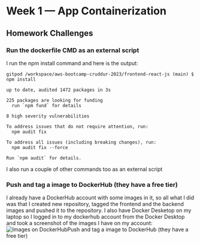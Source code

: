 # Week 1 — App Containerization
## Homework Challenges
### Run the dockerfile CMD as an external script
I run the npm install command and here is the output:
``` 
gitpod /workspace/aws-bootcamp-cruddur-2023/frontend-react-js (main) $ npm install

up to date, audited 1472 packages in 3s

225 packages are looking for funding
  run `npm fund` for details

8 high severity vulnerabilities

To address issues that do not require attention, run:
  npm audit fix

To address all issues (including breaking changes), run:
  npm audit fix --force

Run `npm audit` for details.
```
I also run a couple of other commands too as an external script
### Push and tag a image to DockerHub (they have a free tier)
I already have a DockerHub account with some images in it, so all what I did was that I created new repository, tagged the frontend and the backend images and pushed it to the repository.
I also have Docker Desketop on my laptop so I logged in to my dockerhub account from the Docker Desktop and took a screenshot of the images I have on my account:<br>
![Images on DockerHub](asset/docker-image.png)Push and tag a image to DockerHub (they have a free tier)
